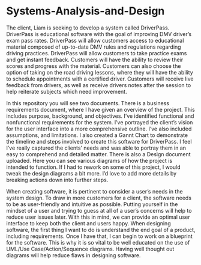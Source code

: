 # Systems-Analysis-and-Design
The client, Liam is seeking to develop a system called DriverPass. DriverPass is educational software with the goal of improving DMV driver’s exam pass rates. DriverPass will allow customers access to educational material composed of up-to-date DMV rules and regulations regarding driving practices. DriverPass will allow customers to take practice exams and get instant feedback. Customers will have the ability to review their scores and progress with the material. Customers can also choose the option of taking on the road driving lessons, where they will have the ability to schedule appointments with a certified driver. Customers will receive live feedback from drivers, as well as receive drivers notes after the session to help reiterate subjects which need improvement.

In this repository you will see two documents. There is a business requirements document, where I have given an overview of the project. This includes purpose, background, and objectives. I’ve identified functional and nonfunctional requirements for the system. I’ve portrayed the client’s vision for the user interface into a more comprehensive outline. I’ve also included assumptions, and limitations. I also created a Gannt Chart to demonstrate the timeline and steps involved to create this software for DriverPass. I feel I’ve really captured the clients’ needs and was able to portray them in an easy to comprehend and detailed matter. There is also a Design document uploaded. Here you can see various diagrams of how the project is intended to function. If I had to rework on some of this project, I would tweak the design diagrams a bit more. I’d love to add more details by breaking actions down into further steps.

When creating software, it is pertinent to consider a user’s needs in the system design. To draw in more customers for a client, the software needs to be as user-friendly and intuitive as possible. Putting yourself in the mindset of a user and trying to guess at all of a user’s concerns will help to reduce user issues later. With this in mind, we can provide an optimal user interface to keep both the client and users happy.
When designing software, the first thing I want to do is understand the end goal of a product, including requirements. Once I have that, I can begin to work on a blueprint for the software. This is why it is so vital to be well educated on the use of UML/Use Case/Action/Sequence diagrams. Having well thought out diagrams will help reduce flaws in designing software. 
